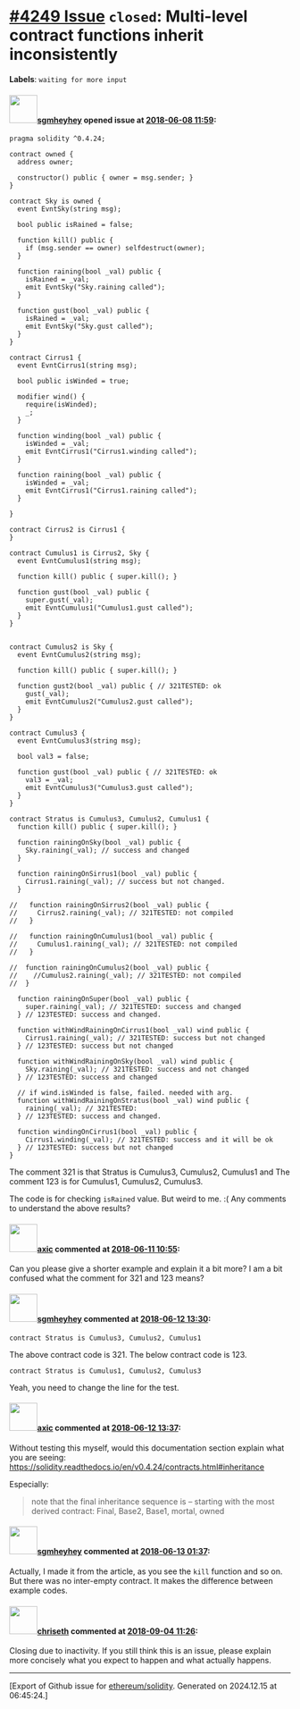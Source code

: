 # [\#4249 Issue](https://github.com/ethereum/solidity/issues/4249) `closed`: Multi-level contract functions inherit inconsistently
**Labels**: `waiting for more input`


#### <img src="https://avatars.githubusercontent.com/u/30946314?v=4" width="50">[sgmheyhey](https://github.com/sgmheyhey) opened issue at [2018-06-08 11:59](https://github.com/ethereum/solidity/issues/4249):

```
pragma solidity ^0.4.24;

contract owned {
  address owner;

  constructor() public { owner = msg.sender; }
}

contract Sky is owned {
  event EvntSky(string msg);

  bool public isRained = false;

  function kill() public {
    if (msg.sender == owner) selfdestruct(owner);
  }

  function raining(bool _val) public {
    isRained = _val;
    emit EvntSky("Sky.raining called");
  } 

  function gust(bool _val) public {
    isRained = _val;
    emit EvntSky("Sky.gust called");
  } 
}

contract Cirrus1 {
  event EvntCirrus1(string msg);

  bool public isWinded = true;

  modifier wind() {
    require(isWinded);
    _;
  }

  function winding(bool _val) public {
    isWinded = _val;
    emit EvntCirrus1("Cirrus1.winding called");
  }

  function raining(bool _val) public {
    isWinded = _val;
    emit EvntCirrus1("Cirrus1.raining called");
  }

}

contract Cirrus2 is Cirrus1 {
}

contract Cumulus1 is Cirrus2, Sky {
  event EvntCumulus1(string msg);

  function kill() public { super.kill(); }

  function gust(bool _val) public {
    super.gust(_val);
    emit EvntCumulus1("Cumulus1.gust called");
  }
}


contract Cumulus2 is Sky {
  event EvntCumulus2(string msg);

  function kill() public { super.kill(); }

  function gust2(bool _val) public { // 321TESTED: ok
    gust(_val);
    emit EvntCumulus2("Cumulus2.gust called");
  }
}

contract Cumulus3 {
  event EvntCumulus3(string msg);

  bool val3 = false;

  function gust(bool _val) public { // 321TESTED: ok
    val3 = _val; 
    emit EvntCumulus3("Cumulus3.gust called");
  }
}

contract Stratus is Cumulus3, Cumulus2, Cumulus1 {
  function kill() public { super.kill(); }

  function rainingOnSky(bool _val) public {
    Sky.raining(_val); // success and changed
  }

  function rainingOnSirrus1(bool _val) public {
    Cirrus1.raining(_val); // success but not changed.
  }

//   function rainingOnSirrus2(bool _val) public {
//     Cirrus2.raining(_val); // 321TESTED: not compiled
//   }

//   function rainingOnCumulus1(bool _val) public {
//     Cumulus1.raining(_val); // 321TESTED: not compiled
//   }

//  function rainingOnCumulus2(bool _val) public {
//    //Cumulus2.raining(_val); // 321TESTED: not compiled
//  }

  function rainingOnSuper(bool _val) public {
    super.raining(_val); // 321TESTED: success and changed
  } // 123TESTED: success and changed.

  function withWindRainingOnCirrus1(bool _val) wind public {
    Cirrus1.raining(_val); // 321TESTED: success but not changed
  } // 123TESTED: success but not changed

  function withWindRainingOnSky(bool _val) wind public {
    Sky.raining(_val); // 321TESTED: success and not changed
  } // 123TESTED: success and changed

  // if wind.isWinded is false, failed. needed with arg.
  function withWindRainingOnStratus(bool _val) wind public {
    raining(_val); // 321TESTED:
  } // 123TESTED: success and changed.

  function windingOnCirrus1(bool _val) public {
    Cirrus1.winding(_val); // 321TESTED: success and it will be ok
  } // 123TESTED: success but not changed
}
```
The comment 321 is that Stratus is Cumulus3, Cumulus2, Cumulus1 and
The comment 123 is for Cumulus1, Cumulus2, Cumulus3.

The code is for checking `isRained` value. But weird to me. :(
Any comments to understand the above results?

#### <img src="https://avatars.githubusercontent.com/u/20340?v=4" width="50">[axic](https://github.com/axic) commented at [2018-06-11 10:55](https://github.com/ethereum/solidity/issues/4249#issuecomment-396203516):

Can you please give a shorter example and explain it a bit more? I am a bit confused what the comment for 321 and 123 means?

#### <img src="https://avatars.githubusercontent.com/u/30946314?v=4" width="50">[sgmheyhey](https://github.com/sgmheyhey) commented at [2018-06-12 13:30](https://github.com/ethereum/solidity/issues/4249#issuecomment-396589550):

```
contract Stratus is Cumulus3, Cumulus2, Cumulus1
```
The above contract code is 321.
The below contract code is 123.
```
contract Stratus is Cumulus1, Cumulus2, Cumulus3
```
Yeah, you need to change the line for the test.

#### <img src="https://avatars.githubusercontent.com/u/20340?v=4" width="50">[axic](https://github.com/axic) commented at [2018-06-12 13:37](https://github.com/ethereum/solidity/issues/4249#issuecomment-396591873):

Without testing this myself, would this documentation section explain what you are seeing: https://solidity.readthedocs.io/en/v0.4.24/contracts.html#inheritance

Especially:
> note that the final inheritance sequence is – starting with the most derived contract: Final, Base2, Base1, mortal, owned

#### <img src="https://avatars.githubusercontent.com/u/30946314?v=4" width="50">[sgmheyhey](https://github.com/sgmheyhey) commented at [2018-06-13 01:37](https://github.com/ethereum/solidity/issues/4249#issuecomment-396785948):

Actually, I made it from the article, as you see the `kill` function and so on. But there was no inter-empty contract. It makes the difference between example codes.

#### <img src="https://avatars.githubusercontent.com/u/9073706?v=4" width="50">[chriseth](https://github.com/chriseth) commented at [2018-09-04 11:26](https://github.com/ethereum/solidity/issues/4249#issuecomment-418331968):

Closing due to inactivity. If you still think this is an issue, please explain more concisely what you expect to happen and what actually happens.


-------------------------------------------------------------------------------



[Export of Github issue for [ethereum/solidity](https://github.com/ethereum/solidity). Generated on 2024.12.15 at 06:45:24.]
